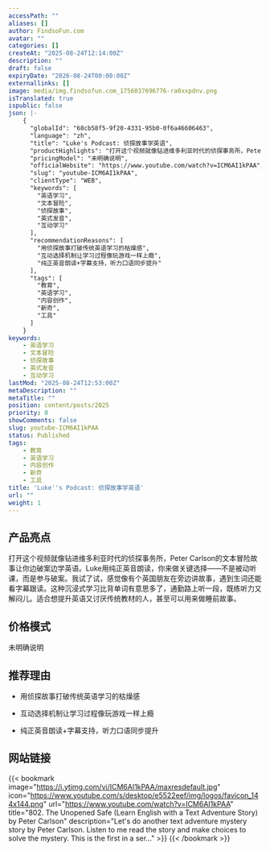 ```yaml
---
accessPath: ""
aliases: []
author: FindsoFun.com
avatar: ""
categories: []
createAt: "2025-08-24T12:14:00Z"
description: ""
draft: false
expiryDate: "2026-08-24T00:00:00Z"
externallinks: []
image: media/img.findsofun.com_1756037696776-ra0xxpdnv.png
isTranslated: true
ispublic: false
json: |-
    {
      "globalId": "68cb58f5-9f20-4331-95b0-0f6a46606463",
      "language": "zh",
      "title": "Luke's Podcast: 侦探故事学英语",
      "productHighlights": "打开这个视频就像钻进维多利亚时代的侦探事务所，Peter Carlson的文本冒险故事让你边破案边学英语。Luke用纯正英音朗读，你来做关键选择——不是被动听课，而是参与破案。我试了试，感觉像有个英国朋友在旁边讲故事，遇到生词还能看字幕跟读。这种沉浸式学习比背单词有意思多了，通勤路上听一段，既练听力又解闷儿。适合想提升英语又讨厌传统教材的人，甚至可以用来做睡前故事。",
      "pricingModel": "未明确说明",
      "officialWebsite": "https://www.youtube.com/watch?v=ICM6AI1kPAA",
      "slug": "youtube-ICM6AI1kPAA",
      "clientType": "WEB",
      "keywords": [
        "英语学习",
        "文本冒险",
        "侦探故事",
        "英式发音",
        "互动学习"
      ],
      "recommendationReasons": [
        "用侦探故事打破传统英语学习的枯燥感",
        "互动选择机制让学习过程像玩游戏一样上瘾",
        "纯正英音朗读+字幕支持，听力口语同步提升"
      ],
      "tags": [
        "教育",
        "英语学习",
        "内容创作",
        "新奇",
        "工具"
      ]
    }
keywords:
    - 英语学习
    - 文本冒险
    - 侦探故事
    - 英式发音
    - 互动学习
lastMod: "2025-08-24T12:53:00Z"
metaDescription: ""
metaTitle: ""
position: content/posts/2025
priority: 0
showComments: false
slug: youtube-ICM6AI1kPAA
status: Published
tags:
    - 教育
    - 英语学习
    - 内容创作
    - 新奇
    - 工具
title: 'Luke''s Podcast: 侦探故事学英语'
url: ""
weight: 1
---
```

## 产品亮点
打开这个视频就像钻进维多利亚时代的侦探事务所，Peter Carlson的文本冒险故事让你边破案边学英语。Luke用纯正英音朗读，你来做关键选择——不是被动听课，而是参与破案。我试了试，感觉像有个英国朋友在旁边讲故事，遇到生词还能看字幕跟读。这种沉浸式学习比背单词有意思多了，通勤路上听一段，既练听力又解闷儿。适合想提升英语又讨厌传统教材的人，甚至可以用来做睡前故事。

## 价格模式
<!--more-->未明确说明

## 推荐理由
- 用侦探故事打破传统英语学习的枯燥感

- 互动选择机制让学习过程像玩游戏一样上瘾

- 纯正英音朗读+字幕支持，听力口语同步提升

## 网站链接
{{< bookmark image="https://i.ytimg.com/vi/ICM6AI1kPAA/maxresdefault.jpg" icon="https://www.youtube.com/s/desktop/e5522eef/img/logos/favicon_144x144.png" url="https://www.youtube.com/watch?v=ICM6AI1kPAA" title="802. The Unopened Safe (Learn English with a Text Adventure Story) by Peter Carlson" description="Let's do another text adventure mystery story by Peter Carlson. Listen to me read the story and make choices to solve the mystery. This is the first in a ser..." >}}
{{< /bookmark >}}


